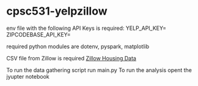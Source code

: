 # cpsc531-yelpzillow

env file with the following API Keys is required:
YELP_API_KEY=
ZIPCODEBASE_API_KEY=

required python modules are dotenv, pyspark, matplotlib

CSV file from Zillow is required
[Zillow Housing Data](https://www.zillow.com/research/data/)

To run the data gathering script run main.py
To run the analysis opent the jyupter notebook
